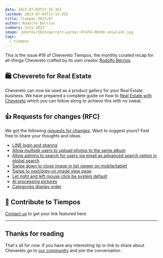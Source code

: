 ```yaml
---
date: 2023-07-03T17:15:35Z
lastmod: 2023-07-03T17:15:35Z
title: Tiempos 2023/07
author: Rodolfo Berrios
summary: July 2023
image: /photos/2023/garrett-parker-DlkF4-dbCOU-unsplash.jpg
tags:
  - tiempos
---
```


This is the issue #19 of Chevereto Tiempos, the monthly curated recap for all-things Chevereto crafted by its own creator [Rodolfo Berrios](https://rodolfoberrios.com).

## 🛍️ Chevereto for Real Estate

Chevereto can now be used as a product gallery for your Real Estate business. We have prepared a complete guide on how to [Real Estate with Chevereto](2023-06-10-real-estate.md) which you can follow along to achieve this with no sweat.

## 👍 Requests for changes (RFC)

We got the following [requests for changes](https://chv.to/rfc). Want to suggest yours? Feel free to share your thoughts and ideas.

- [LINE login and sharing](https://chevereto.com/community/threads/line-login-and-sharing.15086/)
- [Allow multiple users to upload photos to the same album](https://chevereto.com/community/threads/allow-multiple-users-to-upload-photos-to-the-same-album.15090/)
- [Allow admins to search for users via email as advanced search option in global search](https://chevereto.com/community/threads/allow-admins-to-search-for-users-via-email-as-advanced-search-option-in-global-search.15092/)
- [Swipe down to close image in list viewer on mobile/tablet](https://chevereto.com/community/threads/swipe-down-to-close-image-in-list-viewer-on-mobile-tablet.15097/)
- [Swipe to next/prev on image view page](https://chevereto.com/community/threads/swipe-to-next-prev-on-image-view-page.15098/)
- [Let right and left mouse click be system default](https://chevereto.com/community/threads/let-right-and-left-mouse-click-be-system-default.15101/)
- [AI processing pictures](https://chevereto.com/community/threads/ai-processing-pictures.15104/)
- [Categories display order](https://chevereto.com/community/threads/categories-display-order.15105/)

## 💖 Contribute to Tiempos

[Contact us](https://chevereto.com/contact) to get your link featured here.

* * *

## Thanks for reading

That's all for now. If you have any interesting tip or link to share about Chevereto go to [our community](https://chevereto.com/community) and join the conversation.
